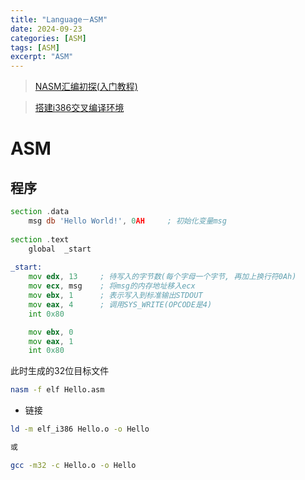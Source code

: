 ```yaml
---
title: "Language－ASM"
date: 2024-09-23
categories: [ASM]
tags: [ASM]
excerpt: "ASM"
---
```


> [NASM汇编初探(入门教程)](https://blog.csdn.net/qq_52300431/article/details/127397862)

> [搭建i386交叉编译环境](https://github.com/lordmilko/i686-elf-tools)

# ASM

## 程序

```asm
section .data
    msg db 'Hello World!', 0AH     ; 初始化变量msg
 
section .text
    global  _start
 
_start:
    mov	edx, 13     ; 待写入的字节数(每个字母一个字节, 再加上换行符0Ah)
    mov ecx, msg    ; 将msg的内存地址移入ecx
    mov ebx, 1      ; 表示写入到标准输出STDOUT
    mov eax, 4      ; 调用SYS_WRITE(OPCODE是4)
    int 0x80

    mov ebx, 0
    mov eax, 1
    int 0x80
```

此时生成的32位目标文件

```sh
nasm -f elf Hello.asm
```

- 链接

```sh
ld -m elf_i386 Hello.o -o Hello

或

gcc -m32 -c Hello.o -o Hello
```